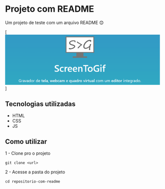 # Projeto com README
Um projeto de teste com um arquivo README 😊

[<img src="./teste-gif.gif" alt="gif da tela inicial do projeto x">] 

## Tecnologias utilizadas
- HTML
- CSS
- JS

## Como utilizar

1 - Clone pro o projeto
```
git clone <url>
```

2 - Acesse a pasta do projeto
```
cd repositorio-com-readme 
```